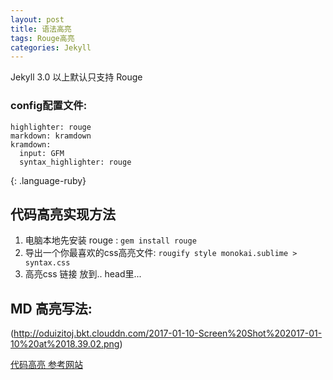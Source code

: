 ```yaml
---
layout: post
title: 语法高亮
tags: Rouge高亮
categories: Jekyll
---
```

Jekyll 3.0 以上默认只支持 Rouge

### config配置文件:
~~~
highlighter: rouge
markdown: kramdown
kramdown:
  input: GFM
  syntax_highlighter: rouge
~~~
{: .language-ruby}


## 代码高亮实现方法


1. 电脑本地先安装 rouge :           `gem install rouge`
2. 导出一个你最喜欢的css高亮文件:   `rougify style monokai.sublime > syntax.css`
3. 高亮css 链接 放到.. head里...




## MD 高亮写法:
 

![]()(http://oduizitoj.bkt.clouddn.com/2017-01-10-Screen%20Shot%202017-01-10%20at%2018.39.02.png)






[代码高亮 参考网站][1]









[1]:	https://oncemore2020.github.io/blog/upgrade-jekyll/


